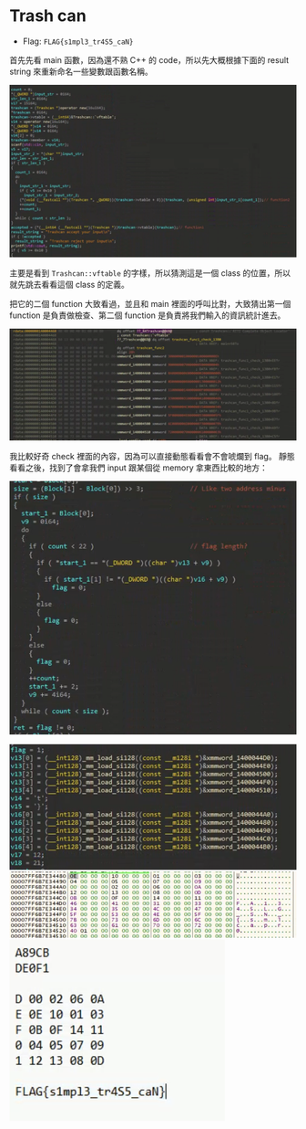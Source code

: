 # Trash can

- Flag: `FLAG{s1mpl3_tr4S5_caN}`

首先先看 main 函數，因為還不熟 C++ 的 code，所以先大概根據下面的 result string 來重新命名一些變數跟函數名稱。

![Alt text](image-4.png)

主要是看到 `Trashcan::vftable` 的字樣，所以猜測這是一個 class 的位置，所以就先跳去看看這個 class 的定義。

把它的二個 function 大致看過，並且和 main 裡面的呼叫比對，大致猜出第一個 function 是負責做檢查、第二個 function 是負責將我們輸入的資訊統計進去。

![Alt text](image-5.png)

我比較好奇 check 裡面的內容，因為可以直接動態看看會不會唬爛到 flag。
靜態看看之後，找到了會拿我們 input 跟某個從 memory 拿東西比較的地方：

![Alt text](image-6.png)

![Alt text](image-2.png)
![Alt text](image-1.png)
![Alt text](image-3.png)